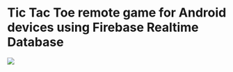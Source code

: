 # Tic Tac Toe remote game for Android devices using Firebase Realtime Database
![](./tictactoe-demo.gif)
